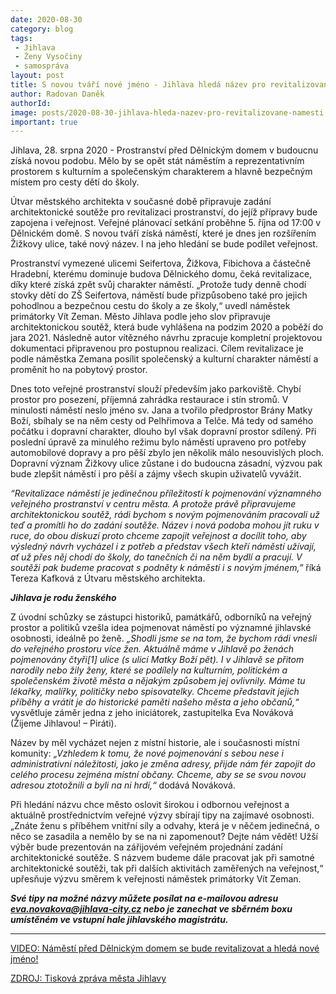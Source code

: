 ```yaml
---
date: 2020-08-30
category: blog
tags:
 - Jihlava
 - Ženy Vysočiny
 - samospráva
layout: post
title: S novou tváří nové jméno - Jihlava hledá název pro revitalizované náměstí před Dělnickým domem
author: Radovan Daněk
authorId:  
image: posts/2020-08-30-jihlava-hleda-nazev-pro-revitalizovane-namesti.jpg
important: true
---
```


Jihlava, 28. srpna 2020 - Prostranství před Dělnickým domem v budoucnu získá novou podobu. Mělo by se opět stát náměstím a reprezentativním prostorem s kulturním a společenským charakterem a hlavně bezpečným místem pro cesty dětí do školy.

Útvar městského architekta v současné době připravuje zadání architektonické soutěže pro revitalizaci prostranství, do jejíž přípravy bude zapojena i veřejnost. Veřejné plánovací setkání proběhne 5. října od 17:00 v Dělnickém domě. S novou tváří získá náměstí, které je dnes jen rozšířením Žižkovy ulice, také nový název. I na jeho hledání se bude podílet veřejnost.

Prostranství vymezené ulicemi Seifertova, Žižkova, Fibichova a částečně Hradební, kterému dominuje budova Dělnického domu, čeká revitalizace, díky které získá zpět svůj charakter náměstí. „Protože tudy denně chodí stovky dětí do ZŠ Seifertova, náměstí bude přizpůsobeno také pro jejich pohodlnou a bezpečnou cestu do školy a ze školy,“ uvedl náměstek primátorky Vít Zeman. Město Jihlava podle jeho slov připravuje architektonickou soutěž, která bude vyhlášena na podzim 2020 a poběží do jara 2021. Následně autor vítězného návrhu zpracuje kompletní projektovou dokumentaci připravenou pro postupnou realizaci. Cílem revitalizace je podle náměstka Zemana posílit společenský a kulturní charakter náměstí a proměnit ho na pobytový prostor.

Dnes toto veřejné prostranství slouží především jako parkoviště. Chybí prostor pro posezení, příjemná zahrádka restaurace i stín stromů. V minulosti náměstí neslo jméno sv. Jana a tvořilo předprostor Brány Matky Boží, sbíhaly se na něm cesty od Pelhřimova a Telče. Má tedy od samého počátku i dopravní charakter, dlouho byl však dopravní prostor sdílený. Při poslední úpravě za minulého režimu bylo náměstí upraveno pro potřeby automobilové dopravy a pro pěší zbylo jen několik málo nesouvislých ploch. Dopravní význam Žižkovy ulice zůstane i do budoucna zásadní, výzvou pak bude zlepšit náměstí i pro pěší a zájmy všech skupin uživatelů vyvážit. 

*“Revitalizace náměstí je jedinečnou příležitostí k pojmenování významného veřejného prostranství v centru města. A protože právě připravujeme architektonickou soutěž, rádi bychom s novým pojmenováním pracovali už teď a promítli ho do zadání soutěže. Název i nová podoba mohou jít ruku v ruce, do obou diskuzí proto chceme zapojit veřejnost a docílit toho, aby výsledný návrh vycházel i z potřeb a představ všech kteří náměstí užívají, ať už přes něj chodí do školy, do tanečních či na něm bydlí a pracují. V soutěži pak budeme pracovat s podněty k náměstí i s novým jménem,”* říká Tereza Kafková z Útvaru městského architekta.

***Jihlava je rodu ženského***

Z úvodní schůzky se zástupci historiků, památkářů, odborníků na veřejný prostor a politiků vzešla idea pojmenovat náměstí po významné jihlavské osobnosti, ideálně po ženě. *„Shodli jsme se na tom, že bychom rádi vnesli do veřejného prostoru více žen. Aktuálně máme v Jihlavě po ženách pojmenovány čtyři[1] ulice (s ulicí Matky Boží pět). I v Jihlavě se přitom narodily nebo žily ženy, které se podílely na kulturním, politickém a společenském životě města a nějakým způsobem jej ovlivnily. Máme tu lékařky, malířky, političky nebo spisovatelky. Chceme představit jejich příběhy a vrátit je do historické paměti našeho města a jeho občanů,“* vysvětluje záměr jedna z jeho iniciátorek, zastupitelka Eva Nováková (Žijeme Jihlavou! – Piráti).

Název by měl vycházet nejen z místní historie, ale i současnosti místní komunity: *„Vzhledem k tomu, že nové pojmenování s sebou nese i administrativní náležitosti, jako je změna adresy, přijde nám fér zapojit do celého procesu zejména místní občany. Chceme, aby se se svou novou adresou ztotožnili a byli na ni hrdí,“* dodává Nováková.

Při hledání názvu chce město oslovit širokou i odbornou veřejnost a aktuálně prostřednictvím veřejné výzvy sbírají tipy na zajímavé osobnosti. „Znáte ženu s příběhem vnitřní síly a odvahy, která je v něčem jedinečná, o něco se zasadila a nemělo by se na ni zapomenout? Dejte nám vědět! Užší výběr bude prezentován na zářijovém veřejném projednání zadání architektonické soutěže. S názvem budeme dále pracovat jak při samotné architektonické soutěži, tak při dalších aktivitách zaměřených na veřejnost,“ upřesňuje výzvu směrem k veřejnosti náměstek primátorky Vít Zeman.

***Své tipy na možné názvy můžete posílat na e-mailovou adresu <eva.novakova@jihlava-city.cz> nebo je zanechat ve sběrném boxu umístěném ve vstupní hale jihlavského magistrátu.***

---
[VIDEO: Náměstí před Dělnickým domem se bude revitalizovat a hledá nové jméno!](https://www.facebook.com/watch/?v=754177908693019)

[ZDROJ: Tisková zpráva města Jihlavy](https://jihlava.cz/s-novou-tvari-nove-jmeno-jihlava-hleda-nazev-pro-revitalizovane-namesti-pred-delnickym-domem/d-541014/p1=103430)
